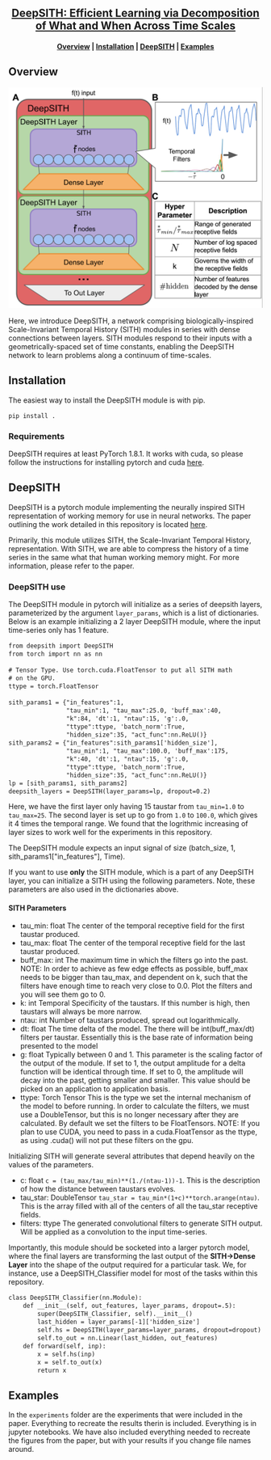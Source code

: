 <h2 align="center">
<a href="https://arxiv.org/abs/2104.04646">DeepSITH: Efficient Learning via Decomposition of
What and When Across Time Scales</a>
</h2>

<h4 align="center">
  <a href="#overview">Overview</a> |
  <a href="#models">Installation</a> |
  <a href="#models">DeepSITH</a> |
  <a href="#testing">Examples</a>  
</h4>


## Overview

![DeepSITHLayout](/figures/model_config.png)

Here, we introduce DeepSITH, a network comprising biologically-inspired Scale-Invariant Temporal History (SITH) modules in series with dense connections between layers. SITH modules respond to their inputs with a geometrically-spaced set of time constants, enabling the DeepSITH network to learn problems along a continuum of time-scales.




## Installation

The easiest way to install the DeepSITH module is with pip.

    pip install .
    
### Requirements

DeepSITH requires at least PyTorch 1.8.1. It works with cuda, so please follow the instructions for installing pytorch and cuda <a href="https://pytorch.org/get-started/locally/">here</a>.

## DeepSITH
DeepSITH is a pytorch module implementing the neurally inspired SITH representation of working memory for use in neural networks. The paper outlining the work detailed in this repository is located <a href="https://arxiv.org/abs/2104.04646">here</a>. 

Primarily, this module utilizes SITH, the Scale-Invariant Temporal History, representation. With SITH, we are able to compress the history of a time series in the same what that human working memory might. For more information, please refer to the paper. 

### DeepSITH use

The DeepSITH module in pytorch will initialize as a series of deepsith layers, parameterized by the argument `layer_params`, which is a list of dictionaries. Below is an example initializing a 2 layer DeepSITH module, where the input time-series only has 1 feature. 

    from deepsith import DeepSITH
    from torch import nn as nn
    
    # Tensor Type. Use torch.cuda.FloatTensor to put all SITH math 
    # on the GPU.
    ttype = torch.FloatTensor
    
    sith_params1 = {"in_features":1, 
                    "tau_min":1, "tau_max":25.0, 'buff_max':40,
                    "k":84, 'dt':1, "ntau":15, 'g':.0,  
                    "ttype":ttype, 'batch_norm':True,
                    "hidden_size":35, "act_func":nn.ReLU()}
    sith_params2 = {"in_features":sith_params1['hidden_size'], 
                    "tau_min":1, "tau_max":100.0, 'buff_max':175,
                    "k":40, 'dt':1, "ntau":15, 'g':.0, 
                    "ttype":ttype, 'batch_norm':True,
                    "hidden_size":35, "act_func":nn.ReLU()}
    lp = [sith_params1, sith_params2]
    deepsith_layers = DeepSITH(layer_params=lp, dropout=0.2)

Here, we have the first layer only having 15 taustar from `tau_min=1.0` to `tau_max=25`. The second layer is set up to go from `1.0` to `100.0`, which gives it 4 times the temporal range. We found that the logrithmic increasing of layer sizes to work well for the experiments in this repository. 

The DeepSITH module expects an input signal of size (batch_size, 1, sith_params1["in_features"], Time). 

If you want to use **only** the SITH module, which is a part of any DeepSITH layer, you can initialize a SITH using the following parameters. Note, these parameters are also used in the dictionaries above.

#### SITH Parameters
- tau_min: float
    The center of the temporal receptive field for the first taustar produced. 
- tau_max: float
    The center of the temporal receptive field for the last taustar produced. 
- buff_max: int
    The maximum time in which the filters go into the past. NOTE: In order to 
    achieve as few edge effects as possible, buff_max needs to be bigger than
    tau_max, and dependent on k, such that the filters have enough time to reach 
    very close to 0.0. Plot the filters and you will see them go to 0. 
- k: int
    Temporal Specificity of the taustars. If this number is high, then taustars
    will always be more narrow.
- ntau: int
    Number of taustars produced, spread out logarithmically.
- dt: float
    The time delta of the model. The there will be int(buff_max/dt) filters per
    taustar. Essentially this is the base rate of information being presented to the model
- g: float
    Typically between 0 and 1. This parameter is the scaling factor of the output
    of the module. If set to 1, the output amplitude for a delta function will be
    identical through time. If set to 0, the amplitude will decay into the past, 
    getting smaller and smaller. This value should be picked on an application to 
    application basis.
- ttype: Torch Tensor
    This is the type we set the internal mechanism of the model to before running. 
    In order to calculate the filters, we must use a DoubleTensor, but this is no 
    longer necessary after they are calculated. By default we set the filters to 
    be FloatTensors. NOTE: If you plan to use CUDA, you need to pass in a 
    cuda.FloatTensor as the ttype, as using .cuda() will not put these filters on 
    the gpu. 

Initializing SITH will generate several attributes that depend heavily on the values of the parameters. 

- c: float
    `c = (tau_max/tau_min)**(1./(ntau-1))-1`. This is the description of how the distance between
    taustars evolves. 
- tau_star: DoubleTensor
    `tau_star = tau_min*(1+c)**torch.arange(ntau)`. This is the array filled with all of the
    centers of all the tau_star receptive fields. 
- filters: ttype
    The generated convolutional filters to generate SITH output. Will be applied as a convolution
    to the input time-series.

Importantly, this module should be socketed into a larger pytorch model, where the final layers are transforming the last output of the **SITH->Dense Layer** into the shape of the output required for a particular task. We, for instance, use a DeepSITH_Classifier model for most of the tasks within this repository. 

    class DeepSITH_Classifier(nn.Module):
        def __init__(self, out_features, layer_params, dropout=.5):
            super(DeepSITH_Classifier, self).__init__()
            last_hidden = layer_params[-1]['hidden_size']
            self.hs = DeepSITH(layer_params=layer_params, dropout=dropout)
            self.to_out = nn.Linear(last_hidden, out_features)
        def forward(self, inp):
            x = self.hs(inp)
            x = self.to_out(x)
            return x

## Examples

In the `experiments` folder are the experiments that were included in the paper. Everything to recreate the results therin is included. Everything is in jupyter notebooks. We have also included everything needed to recreate the figures from the paper, but with your results if you change file names around. 


